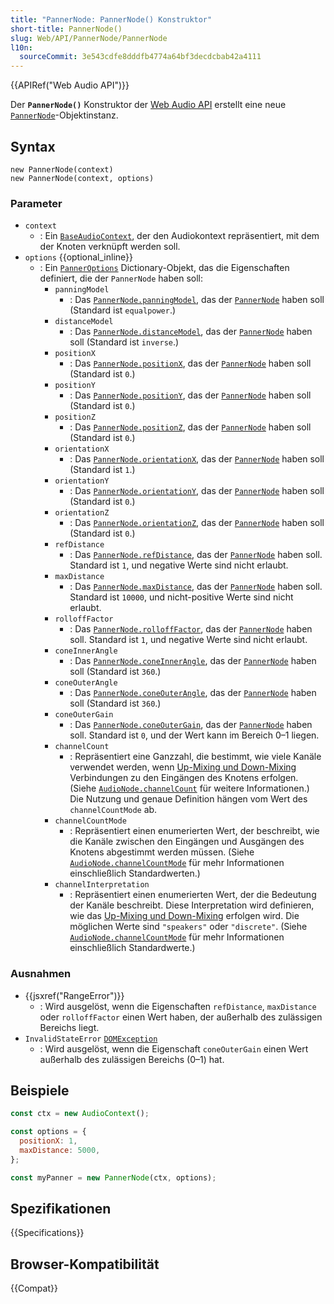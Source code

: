 ```yaml
---
title: "PannerNode: PannerNode() Konstruktor"
short-title: PannerNode()
slug: Web/API/PannerNode/PannerNode
l10n:
  sourceCommit: 3e543cdfe8dddfb4774a64bf3decdcbab42a4111
---
```


{{APIRef("Web Audio API")}}

Der **`PannerNode()`** Konstruktor der [Web Audio API](/de/docs/Web/API/Web_Audio_API) erstellt eine neue [`PannerNode`](/de/docs/Web/API/PannerNode)-Objektinstanz.

## Syntax

```js-nolint
new PannerNode(context)
new PannerNode(context, options)
```

### Parameter

- `context`
  - : Ein [`BaseAudioContext`](/de/docs/Web/API/BaseAudioContext), der den Audiokontext repräsentiert, mit dem der Knoten verknüpft werden soll.
- `options` {{optional_inline}}
  - : Ein [`PannerOptions`](https://webaudio.github.io/web-audio-api/#idl-def-PannerOptions) Dictionary-Objekt, das die Eigenschaften definiert, die der `PannerNode` haben soll:
    - `panningModel`
      - : Das [`PannerNode.panningModel`](/de/docs/Web/API/PannerNode/panningModel), das der [`PannerNode`](/de/docs/Web/API/PannerNode) haben soll (Standard ist `equalpower`.)
    - `distanceModel`
      - : Das [`PannerNode.distanceModel`](/de/docs/Web/API/PannerNode/distanceModel), das der [`PannerNode`](/de/docs/Web/API/PannerNode) haben soll (Standard ist `inverse`.)
    - `positionX`
      - : Das [`PannerNode.positionX`](/de/docs/Web/API/PannerNode/positionX), das der [`PannerNode`](/de/docs/Web/API/PannerNode) haben soll (Standard ist `0`.)
    - `positionY`
      - : Das [`PannerNode.positionY`](/de/docs/Web/API/PannerNode/positionY), das der [`PannerNode`](/de/docs/Web/API/PannerNode) haben soll (Standard ist `0`.)
    - `positionZ`
      - : Das [`PannerNode.positionZ`](/de/docs/Web/API/PannerNode/positionZ), das der [`PannerNode`](/de/docs/Web/API/PannerNode) haben soll (Standard ist `0`.)
    - `orientationX`
      - : Das [`PannerNode.orientationX`](/de/docs/Web/API/PannerNode/orientationX), das der [`PannerNode`](/de/docs/Web/API/PannerNode) haben soll (Standard ist `1`.)
    - `orientationY`
      - : Das [`PannerNode.orientationY`](/de/docs/Web/API/PannerNode/orientationY), das der [`PannerNode`](/de/docs/Web/API/PannerNode) haben soll (Standard ist `0`.)
    - `orientationZ`
      - : Das [`PannerNode.orientationZ`](/de/docs/Web/API/PannerNode/orientationZ), das der [`PannerNode`](/de/docs/Web/API/PannerNode) haben soll (Standard ist `0`.)
    - `refDistance`
      - : Das [`PannerNode.refDistance`](/de/docs/Web/API/PannerNode/refDistance), das der [`PannerNode`](/de/docs/Web/API/PannerNode) haben soll. Standard ist `1`, und negative Werte sind nicht erlaubt.
    - `maxDistance`
      - : Das [`PannerNode.maxDistance`](/de/docs/Web/API/PannerNode/maxDistance), das der [`PannerNode`](/de/docs/Web/API/PannerNode) haben soll. Standard ist `10000`, und nicht-positive Werte sind nicht erlaubt.
    - `rolloffFactor`
      - : Das [`PannerNode.rolloffFactor`](/de/docs/Web/API/PannerNode/rolloffFactor), das der [`PannerNode`](/de/docs/Web/API/PannerNode) haben soll. Standard ist `1`, und negative Werte sind nicht erlaubt.
    - `coneInnerAngle`
      - : Das [`PannerNode.coneInnerAngle`](/de/docs/Web/API/PannerNode/coneInnerAngle), das der [`PannerNode`](/de/docs/Web/API/PannerNode) haben soll (Standard ist `360`.)
    - `coneOuterAngle`
      - : Das [`PannerNode.coneOuterAngle`](/de/docs/Web/API/PannerNode/coneOuterAngle), das der [`PannerNode`](/de/docs/Web/API/PannerNode) haben soll (Standard ist `360`.)
    - `coneOuterGain`
      - : Das [`PannerNode.coneOuterGain`](/de/docs/Web/API/PannerNode/coneOuterGain), das der [`PannerNode`](/de/docs/Web/API/PannerNode) haben soll. Standard ist `0`, und der Wert kann im Bereich 0–1 liegen.
    - `channelCount`
      - : Repräsentiert eine Ganzzahl, die bestimmt, wie viele Kanäle verwendet werden, wenn [Up-Mixing und Down-Mixing](/de/docs/Web/API/Web_Audio_API/Basic_concepts_behind_Web_Audio_API#up-mixing_and_down-mixing) Verbindungen zu den Eingängen des Knotens erfolgen. (Siehe
        [`AudioNode.channelCount`](/de/docs/Web/API/AudioNode/channelCount) für weitere Informationen.) Die Nutzung und genaue
        Definition hängen vom Wert des `channelCountMode` ab.
    - `channelCountMode`
      - : Repräsentiert einen enumerierten Wert, der beschreibt, wie die Kanäle zwischen den
        Eingängen und Ausgängen des Knotens abgestimmt werden müssen. (Siehe [`AudioNode.channelCountMode`](/de/docs/Web/API/AudioNode/channelCountMode) für mehr
        Informationen einschließlich Standardwerten.)
    - `channelInterpretation`
      - : Repräsentiert einen enumerierten Wert, der die Bedeutung der Kanäle beschreibt. Diese
        Interpretation wird definieren, wie das [Up-Mixing und Down-Mixing](/de/docs/Web/API/Web_Audio_API/Basic_concepts_behind_Web_Audio_API#up-mixing_and_down-mixing) erfolgen wird.
        Die möglichen Werte sind `"speakers"` oder `"discrete"`. (Siehe
        [`AudioNode.channelCountMode`](/de/docs/Web/API/AudioNode/channelCountMode) für mehr Informationen einschließlich Standardwerte.)

### Ausnahmen

- {{jsxref("RangeError")}}
  - : Wird ausgelöst, wenn die Eigenschaften `refDistance`, `maxDistance` oder `rolloffFactor` einen Wert haben, der außerhalb des zulässigen Bereichs liegt.
- `InvalidStateError` [`DOMException`](/de/docs/Web/API/DOMException)
  - : Wird ausgelöst, wenn die Eigenschaft `coneOuterGain` einen Wert außerhalb des zulässigen Bereichs (0–1) hat.

## Beispiele

```js
const ctx = new AudioContext();

const options = {
  positionX: 1,
  maxDistance: 5000,
};

const myPanner = new PannerNode(ctx, options);
```

## Spezifikationen

{{Specifications}}

## Browser-Kompatibilität

{{Compat}}
